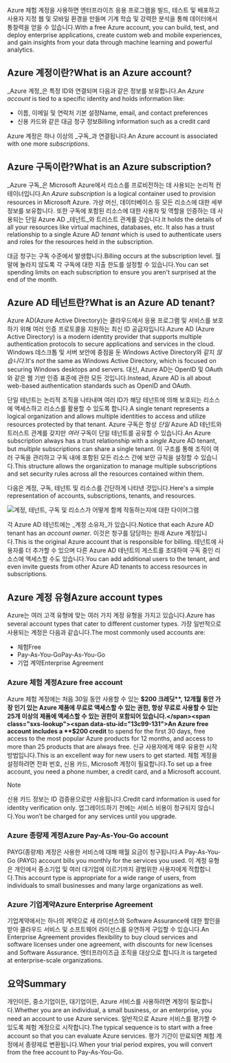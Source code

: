 <span data-ttu-id="13c99-101">Azure 체험 계정을 사용하면 엔터프라이즈 응용 프로그램을 빌드, 테스트 및 배포하고 사용자 지정 웹 및 모바일 환경을 만들며 기계 학습 및 강력한 분석을 통해 데이터에서 통찰력을 얻을 수 있습니다.</span><span class="sxs-lookup"><span data-stu-id="13c99-101">With a free Azure account, you can build, test, and deploy enterprise applications, create custom web and mobile experiences, and gain insights from your data through machine learning and powerful analytics.</span></span>

## <a name="what-is-an-azure-account"></a><span data-ttu-id="13c99-102">Azure 계정이란?</span><span class="sxs-lookup"><span data-stu-id="13c99-102">What is an Azure account?</span></span>

<span data-ttu-id="13c99-103">_Azure 계정_은 특정 ID와 연결되며 다음과 같은 정보를 보유합니다.</span><span class="sxs-lookup"><span data-stu-id="13c99-103">An _Azure account_ is tied to a specific identity and holds information like:</span></span>

- <span data-ttu-id="13c99-104">이름, 이메일 및 연락처 기본 설정</span><span class="sxs-lookup"><span data-stu-id="13c99-104">Name, email, and contact preferences</span></span>
- <span data-ttu-id="13c99-105">신용 카드와 같은 대금 청구 정보</span><span class="sxs-lookup"><span data-stu-id="13c99-105">Billing information such as a credit card</span></span>

<span data-ttu-id="13c99-106">Azure 계정은 하나 이상의 _구독_과 연결됩니다.</span><span class="sxs-lookup"><span data-stu-id="13c99-106">An Azure account is associated with one more  _subscriptions_.</span></span>

## <a name="what-is-an-azure-subscription"></a><span data-ttu-id="13c99-107">Azure 구독이란?</span><span class="sxs-lookup"><span data-stu-id="13c99-107">What is an Azure subscription?</span></span>

<span data-ttu-id="13c99-108">_Azure 구독_은 Microsoft Azure에서 리소스를 프로비전하는 데 사용되는 논리적 컨테이너입니다.</span><span class="sxs-lookup"><span data-stu-id="13c99-108">An _Azure subscription_ is a logical container used to provision resources in Microsoft Azure.</span></span> <span data-ttu-id="13c99-109">가상 머신, 데이터베이스 등 모든 리소스에 대한 세부 정보를 보유합니다. 또한 구독에 포함된 리소스에 대한 사용자 및 역할을 인증하는 데 사용되는 단일 Azure AD _테넌트_와 트러스트 관계를 갖습니다.</span><span class="sxs-lookup"><span data-stu-id="13c99-109">It holds the details of all your resources like virtual machines, databases, etc. It also has a trust relationship to a single Azure AD _tenant_ which is used to authenticate users and roles for the resources held in the subscription.</span></span>

<span data-ttu-id="13c99-110">대금 청구는 구독 수준에서 발생합니다.</span><span class="sxs-lookup"><span data-stu-id="13c99-110">Billing occurs at the subscription level.</span></span> <span data-ttu-id="13c99-111">월말에 놀라지 않도록 각 구독에 대한 지출 한도를 설정할 수 있습니다.</span><span class="sxs-lookup"><span data-stu-id="13c99-111">You can set spending limits on each subscription to ensure you aren't surprised at the end of the month.</span></span> 

## <a name="what-is-an-azure-ad-tenant"></a><span data-ttu-id="13c99-112">Azure AD 테넌트란?</span><span class="sxs-lookup"><span data-stu-id="13c99-112">What is an Azure AD tenant?</span></span>

<span data-ttu-id="13c99-113">Azure AD(Azure Active Directory)는 클라우드에서 응용 프로그램 및 서비스를 보호하기 위해 여러 인증 프로토콜을 지원하는 최신 ID 공급자입니다.</span><span class="sxs-lookup"><span data-stu-id="13c99-113">Azure AD (Azure Active Directory) is a modern identity provider that supports multiple authentication protocols to secure applications and services in the cloud.</span></span> <span data-ttu-id="13c99-114">Windows 데스크톱 및 서버 보안에 중점을 둔 Windows Active Directory와 같지 _않습니다_.</span><span class="sxs-lookup"><span data-stu-id="13c99-114">It's _not_ the same as Windows Active Directory, which is focused on securing Windows desktops and servers.</span></span> <span data-ttu-id="13c99-115">대신, Azure AD는 OpenID 및 OAuth와 같은 웹 기반 인증 표준에 관한 모든 것입니다.</span><span class="sxs-lookup"><span data-stu-id="13c99-115">Instead, Azure AD is all about web-based authentication standards such as OpenID and OAuth.</span></span>

<span data-ttu-id="13c99-116">단일 테넌트는 논리적 조직을 나타내며 여러 ID가 해당 테넌트에 의해 보호되는 리소스에 액세스하고 리소스를 활용할 수 있도록 합니다.</span><span class="sxs-lookup"><span data-stu-id="13c99-116">A single tenant represents a logical organization and allows multiple identities to access and utilize resources protected by that tenant.</span></span> <span data-ttu-id="13c99-117">Azure 구독은 항상 _단일_ Azure AD 테넌트와 트러스트 관계를 갖지만 _여러_ 구독이 단일 테넌트를 공유할 수 있습니다.</span><span class="sxs-lookup"><span data-stu-id="13c99-117">An Azure subscription always has a trust relationship with a _single_ Azure AD tenant, but _multiple_ subscriptions can share a single tenant.</span></span> <span data-ttu-id="13c99-118">이 구조를 통해 조직이 여러 구독을 관리하고 구독 내에 포함된 모든 리소스 간에 보안 규칙을 설정할 수 있습니다.</span><span class="sxs-lookup"><span data-stu-id="13c99-118">This structure allows the organization to manage multiple subscriptions and set security rules across all the resources contained within them.</span></span>

<span data-ttu-id="13c99-119">다음은 계정, 구독, 테넌트 및 리소스를 간단하게 나타낸 것입니다.</span><span class="sxs-lookup"><span data-stu-id="13c99-119">Here's a simple representation of accounts, subscriptions, tenants, and resources.</span></span>

![계정, 테넌트, 구독 및 리소스가 어떻게 함께 작동하는지에 대한 다이어그램](../media/3-azure-ad-tenant.png)

<span data-ttu-id="13c99-121">각 Azure AD 테넌트에는 _계정 소유자_가 있습니다.</span><span class="sxs-lookup"><span data-stu-id="13c99-121">Notice that each Azure AD tenant has an _account owner_.</span></span> <span data-ttu-id="13c99-122">이것은 청구를 담당하는 원래 Azure 계정입니다.</span><span class="sxs-lookup"><span data-stu-id="13c99-122">This is the original Azure account that is responsible for billing.</span></span> <span data-ttu-id="13c99-123">테넌트에 사용자를 더 추가할 수 있으며 다른 Azure AD 테넌트의 게스트를 초대하여 구독 중인 리소스에 액세스할 수도 있습니다.</span><span class="sxs-lookup"><span data-stu-id="13c99-123">You can add additional users to the tenant, and even invite guests from other Azure AD tenants to access resources in subscriptions.</span></span>

## <a name="azure-account-types"></a><span data-ttu-id="13c99-124">Azure 계정 유형</span><span class="sxs-lookup"><span data-stu-id="13c99-124">Azure account types</span></span>

<span data-ttu-id="13c99-125">Azure는 여러 고객 유형에 맞는 여러 가지 계정 유형을 가지고 있습니다.</span><span class="sxs-lookup"><span data-stu-id="13c99-125">Azure has several account types that cater to different customer types.</span></span> <span data-ttu-id="13c99-126">가장 일반적으로 사용되는 계정은 다음과 같습니다.</span><span class="sxs-lookup"><span data-stu-id="13c99-126">The most commonly used accounts are:</span></span>

- <span data-ttu-id="13c99-127">체험</span><span class="sxs-lookup"><span data-stu-id="13c99-127">Free</span></span>
- <span data-ttu-id="13c99-128">Pay-As-You-Go</span><span class="sxs-lookup"><span data-stu-id="13c99-128">Pay-As-You-Go</span></span>
- <span data-ttu-id="13c99-129">기업 계약</span><span class="sxs-lookup"><span data-stu-id="13c99-129">Enterprise Agreement</span></span>

### <a name="azure-free-account"></a><span data-ttu-id="13c99-130">Azure 체험 계정</span><span class="sxs-lookup"><span data-stu-id="13c99-130">Azure free account</span></span>

<span data-ttu-id="13c99-131">Azure 체험 계정에는 처음 30일 동안 사용할 수 있는 **$200 크레딧**, 12개월 동안 가장 인기 있는 Azure 제품에 무료로 액세스할 수 있는 권한, 항상 무료로 사용할 수 있는 25개 이상의 제품에 액세스할 수 있는 권한이 포함되어 있습니다.</span><span class="sxs-lookup"><span data-stu-id="13c99-131">An Azure free account includes a **$200 credit** to spend for the first 30 days, free access to the most popular Azure products for 12 months, and access to more than 25 products that are always free.</span></span> <span data-ttu-id="13c99-132">신규 사용자에게 매우 유용한 시작 방법입니다.</span><span class="sxs-lookup"><span data-stu-id="13c99-132">This is an excellent way for new users to get started.</span></span> <span data-ttu-id="13c99-133">체험 계정을 설정하려면 전화 번호, 신용 카드, Microsoft 계정이 필요합니다.</span><span class="sxs-lookup"><span data-stu-id="13c99-133">To set up a free account, you need a phone number, a credit card, and a Microsoft account.</span></span>

> [!NOTE]
> <span data-ttu-id="13c99-134">신용 카드 정보는 ID 검증용으로만 사용됩니다.</span><span class="sxs-lookup"><span data-stu-id="13c99-134">Credit card information is used for identity verification only.</span></span> <span data-ttu-id="13c99-135">업그레이드하기 전에는 서비스 비용이 청구되지 않습니다.</span><span class="sxs-lookup"><span data-stu-id="13c99-135">You won’t be charged for any services until you upgrade.</span></span>

### <a name="azure-pay-as-you-go-account"></a><span data-ttu-id="13c99-136">Azure 종량제 계정</span><span class="sxs-lookup"><span data-stu-id="13c99-136">Azure Pay-As-You-Go account</span></span>

<span data-ttu-id="13c99-137">PAYG(종량제) 계정은 사용한 서비스에 대해 매월 요금이 청구됩니다.</span><span class="sxs-lookup"><span data-stu-id="13c99-137">A Pay-As-You-Go (PAYG) account bills you monthly for the services you used.</span></span> <span data-ttu-id="13c99-138">이 계정 유형은 개인에서 중소기업 및 여러 대기업에 이르기까지 광범위한 사용자에게 적합합니다.</span><span class="sxs-lookup"><span data-stu-id="13c99-138">This account type is appropriate for a wide range of users, from individuals to small businesses and many large organizations as well.</span></span>

### <a name="azure-enterprise-agreement"></a><span data-ttu-id="13c99-139">Azure 기업계약</span><span class="sxs-lookup"><span data-stu-id="13c99-139">Azure Enterprise Agreement</span></span>

<span data-ttu-id="13c99-140">기업계약에서는 하나의 계약으로 새 라이선스와 Software Assurance에 대한 할인을 받아 클라우드 서비스 및 소프트웨어 라이선스를 유연하게 구입할 수 있습니다.</span><span class="sxs-lookup"><span data-stu-id="13c99-140">An Enterprise Agreement provides flexibility to buy cloud services and software licenses under one agreement, with discounts for new licenses and Software Assurance.</span></span> <span data-ttu-id="13c99-141">엔터프라이즈급 조직을 대상으로 합니다.</span><span class="sxs-lookup"><span data-stu-id="13c99-141">It is targeted at enterprise-scale organizations.</span></span>

## <a name="summary"></a><span data-ttu-id="13c99-142">요약</span><span class="sxs-lookup"><span data-stu-id="13c99-142">Summary</span></span>

<span data-ttu-id="13c99-143">개인이든, 중소기업이든, 대기업이든, Azure 서비스를 사용하려면 계정이 필요합니다.</span><span class="sxs-lookup"><span data-stu-id="13c99-143">Whether you are an individual, a small business, or an enterprise, you need an account to use Azure services.</span></span> <span data-ttu-id="13c99-144">일반적으로 Azure 서비스를 평가할 수 있도록 체험 계정으로 시작합니다.</span><span class="sxs-lookup"><span data-stu-id="13c99-144">The typical sequence is to start with a free account so that you can evaluate Azure services.</span></span> <span data-ttu-id="13c99-145">평가 기간이 만료되면 체험 계정에서 종량제로 변환됩니다.</span><span class="sxs-lookup"><span data-stu-id="13c99-145">When your trial period expires, you will convert from the free account to Pay-As-You-Go.</span></span>
